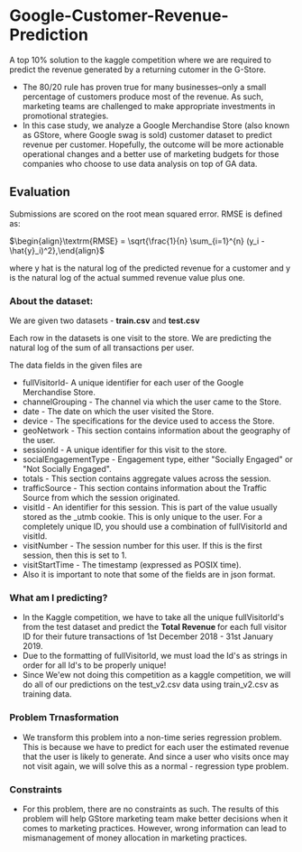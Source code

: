 # Google-Customer-Revenue-Prediction
A top 10% solution to the kaggle competition where we are required to predict the revenue generated by a returning cutomer in the G-Store.
- The 80/20 rule has proven true for many businesses–only a small percentage of customers produce most of the revenue. As such, marketing teams are challenged to make appropriate investments in promotional strategies.
- In this case study, we analyze a Google Merchandise Store (also known as GStore, where Google swag is sold) customer dataset to predict revenue per customer. Hopefully, the outcome will be more actionable operational changes and a better use of marketing budgets for those companies who choose to use data analysis on top of GA data.
## Evaluation
Submissions are scored on the root mean squared error. RMSE is defined as:

$\begin{align}\textrm{RMSE} = \sqrt{\frac{1}{n} \sum_{i=1}^{n} (y_i - \hat{y}_i)^2},\end{align}$

where y hat is the natural log of the predicted revenue for a customer and y is the natural log of the actual summed revenue value plus one.
<h3>About the dataset:</h3>

We are given two datasets - <b>train.csv</b> and <b>test.csv</b>

Each row in the datasets is one visit to the store. We are predicting the natural log of the sum of all transactions per user.

The data fields in the given files are

- fullVisitorId- A unique identifier for each user of the Google Merchandise Store.
- channelGrouping - The channel via which the user came to the Store.
- date - The date on which the user visited the Store.
- device - The specifications for the device used to access the Store.
- geoNetwork - This section contains information about the geography of the user.
- sessionId - A unique identifier for this visit to the store.
- socialEngagementType - Engagement type, either "Socially Engaged" or "Not Socially Engaged".
- totals - This section contains aggregate values across the session.
- trafficSource - This section contains information about the Traffic Source from which the session originated.
- visitId - An identifier for this session. This is part of the value usually stored as the _utmb cookie. This is only unique to the user. For a completely unique ID, you should use a combination of fullVisitorId and visitId.
- visitNumber - The session number for this user. If this is the first session, then this is set to 1.
- visitStartTime - The timestamp (expressed as POSIX time).
- Also it is important to note that some of the fields are in json format.
### What am I predicting?
- In the Kaggle competition, we have to take all the unique fullVisitorId's from the test dataset and predict the <b>Total Revenue </b> for each full visitor ID for their future transactions of 1st December 2018 - 31st January 2019.
-  Due to the formatting of fullVisitorId, we must load the Id's as strings in order for all Id's to be properly unique!
- Since We'ew not doing this competition as a kaggle competition, we will do all of our predictions on the test_v2.csv data using train_v2.csv as training data.
### Problem Trnasformation
- We transform this problem into a non-time series regression problem. This is because we have to predict for each user the estimated revenue that the user is likely to generate. And since a user who visits once may not visit again, we will solve this as a normal - regression type problem.
### Constraints
- For this problem, there are no constraints as such. The results of this problem will help GStore marketing team make better decisions when it comes to marketing practices. However, wrong information can lead to mismanagement of money allocation in marketing practices.
